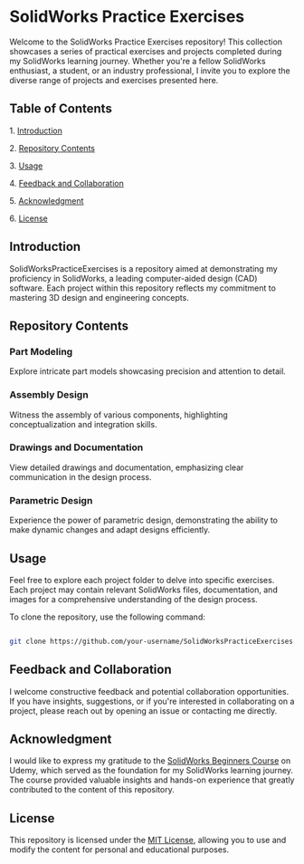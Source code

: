 # SolidWorks Practice Exercises

Welcome to the SolidWorks Practice Exercises repository! This collection showcases a series of practical exercises and projects completed during my SolidWorks learning journey. Whether you're a fellow SolidWorks enthusiast, a student, or an industry professional, I invite you to explore the diverse range of projects and exercises presented here.

## Table of Contents

1\. [Introduction](#introduction)

2\. [Repository Contents](#repository-contents)

3\. [Usage](#usage)

4\. [Feedback and Collaboration](#feedback-and-collaboration)

5\. [Acknowledgment](#acknowledgment)

6\. [License](#license)

## Introduction

SolidWorksPracticeExercises is a repository aimed at demonstrating my proficiency in SolidWorks, a leading computer-aided design (CAD) software. Each project within this repository reflects my commitment to mastering 3D design and engineering concepts.

## Repository Contents

### Part Modeling

Explore intricate part models showcasing precision and attention to detail.

### Assembly Design

Witness the assembly of various components, highlighting conceptualization and integration skills.

### Drawings and Documentation

View detailed drawings and documentation, emphasizing clear communication in the design process.

### Parametric Design

Experience the power of parametric design, demonstrating the ability to make dynamic changes and adapt designs efficiently.

## Usage

Feel free to explore each project folder to delve into specific exercises. Each project may contain relevant SolidWorks files, documentation, and images for a comprehensive understanding of the design process.

To clone the repository, use the following command:

```bash

git clone https://github.com/your-username/SolidWorksPracticeExercises.git

```

## Feedback and Collaboration

I welcome constructive feedback and potential collaboration opportunities. If you have insights, suggestions, or if you're interested in collaborating on a project, please reach out by opening an issue or contacting me directly.

## Acknowledgment

I would like to express my gratitude to the [SolidWorks Beginners Course](https://www.udemy.com/course/solidworks-beginners-course/learn/lecture/28820362?start=0#reviews) on Udemy, which served as the foundation for my SolidWorks learning journey. The course provided valuable insights and hands-on experience that greatly contributed to the content of this repository.

## License

This repository is licensed under the [MIT License](LICENSE), allowing you to use and modify the content for personal and educational purposes.

